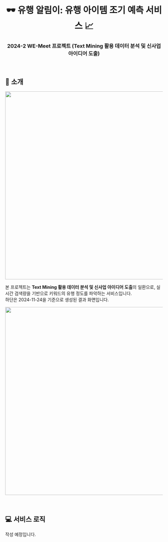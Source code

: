 <p align="center">
  <h1 align="center">🕶️ 유행 알림이: 유행 아이템 조기 예측 서비스 📈 </h1>
  <p align="center">
    <h3 align="center">2024-2 WE-Meet 프로젝트 (Text Mining 활용 데이터 분석 및 신사업 아이디어 도출)</h3>
  </p>
</p>
<br>

## 📌 소개
<p align="center">
  <img src="https://github.com/user-attachments/assets/f5514b90-ca37-47b5-9e3e-864d050ca561" width="600"/>
</p>

본 프로젝트는 **Text Mining 활용 데이터 분석 및 신사업 아이디어 도출**의 일환으로, 실시간 검색량을 기반으로 키워드의 유행 정도를 파악하는 서비스입니다. <br>
하단은 2024-11-24을 기준으로 생성된 결과 화면입니다.
<br>
<p align="center">
  <img src="https://github.com/user-attachments/assets/85fb7085-a323-4432-ba22-32794573c325" width="600"/>
</p>
<br>

## 💻 서비스 로직
작성 예정입니다.

